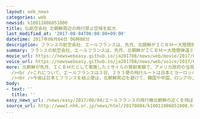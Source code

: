 ```yaml
---
layout: web_news
categories: web
newsid: k10011086851000
title: 仏航空会社 北朝鮮周辺の飛行禁止空域を拡大
last_modified_at: '2017-08-04T06:08:00+09:00'
datetime: 2017年08月04日 06時08分
description: フランスの航空会社、エールフランスは、先月、北朝鮮がＩＣＢＭ＝大陸間弾道ミサイルだとして発射実験を行った際、旅客機がミサイルの落下地点付近を通過していたと指摘されたことを受けて、会社として北朝鮮周辺に設定している飛行禁止空域を広げる方針を示しました。
summary: フランスの航空会社、エールフランスは、先月、北朝鮮がＩＣＢＭ＝大陸間弾道ミサイルだとして発射実験を行った際、旅客機がミサイルの落下地点付近を通過していたと指摘されたことを受けて、会社として北朝鮮周辺に設定している飛行禁止空域を広げる方針を示しました。
movie_url: https://newswebeasy.github.io/ja201708/news/web/movie/2017/08/04/k10011086851000.mp4
voice_url: https://newswebeasy.github.io/ja201708/news/web/voice/2017/08/04/k10011086851000.mp3
more: 北朝鮮が先月、ＩＣＢＭだとして実施したミサイルの発射実験で、アメリカ政府の当局者は１日、ミサイルが日本海に落下する数分前に、東京発パリ行きのエールフランス２９３便が北海道の西の日本海上空を飛行していたことを明らかにしました。<br
  /><br />これについて、エールフランスは３日、２９３便の飛行ルートは日本とヨーロッパを結ぶ多くの航空会社が利用するルートで、安全性に問題なかったと強調しながらも、予防的措置として、会社として北朝鮮周辺に設定している飛行禁止空域を広げる方針を示しました。<br
  /><br />今後は日本とフランスを結ぶ便は、北朝鮮周辺を避けて、韓国や中国、ロシアの上空を飛行するということです。<br /><br />北朝鮮の弾道ミサイルの発射実験をめぐっては、アメリカ国防総省が事前の告知もなく民間の航空機や船舶を危険にさらしているとして批判していました。
body:
- text: ''
  title: ''
easy_news_url: /news/easy/2017/08/04/エールフランスの飛行機北朝鮮の近くを飛ばない/
source_url: http://www3.nhk.or.jp/news/html/20170804/k10011086851000.html
...
```

